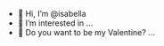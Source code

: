- 👋 Hi, I’m @isabella
- 👀 I’m interested in ...
- 💞️ Do you want to be my Valentine? ...

<!---
bella644/bella644 is a ✨ special ✨ repository because its `README.md` (this file) appears on your GitHub profile.
You can click the Preview link to take a look at your changes.
--->
